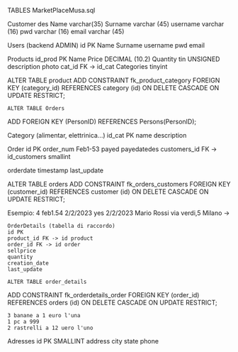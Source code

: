 TABLES
MarketPlaceMusa.sql

Customer
des
Name varchar(35)
Surname varchar (45)
username varchar (16)
pwd varchar (16)
email varchar (45)


Users (backend ADMIN)
id PK
Name
Surname
username
pwd
email


Products
id_prod PK
Name
Price DECIMAL (10.2)
Quantity tin UNSIGNED
description
photo
cat_id FK -> id_cat Categories tinyint

ALTER TABLE product
  ADD CONSTRAINT fk_product_category
    FOREIGN KEY (category_id) REFERENCES category (id)
    ON DELETE CASCADE
    ON UPDATE RESTRICT;

    ALTER TABLE Orders
ADD FOREIGN KEY (PersonID) REFERENCES Persons(PersonID);


Category (alimentar, elettrinica...)
id_cat  PK
name
description

Order
id PK 
order_num Feb1-53
payed 
payedatedes
customers_id FK -> id_customers smallint

orderdate timestamp
last_update

ALTER TABLE orders
  ADD CONSTRAINT fk_orders_customers
    FOREIGN KEY (customer_id) REFERENCES customer (id)
    ON DELETE CASCADE
    ON UPDATE RESTRICT;

Esempio:
4
feb1.54
2/2/2023
yes
2/2/2023
Mario Rossi via verdi,5  Milano
->

    OrderDetails (tabella di raccordo)
    id PK
    product_id FK -> id product
    order_id FK -> id order
    sellprice
    quantity
    creation_date
    last_update

    ALTER TABLE order_details
  ADD CONSTRAINT fk_orderdetails_order
    FOREIGN KEY (order_id) REFERENCES orders (id)
    ON DELETE CASCADE
    ON UPDATE RESTRICT;

    3 banane a 1 euro l'una
    1 pc a 999 
    2 rastrelli a 12 uero l'uno


Adresses
id PK SMALLINT
address
city
state
phone
